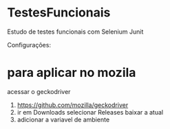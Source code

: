 # TestesFuncionais
Estudo de testes funcionais com Selenium Junit

Configurações: 
# para aplicar no mozila

acessar o geckodriver

1. https://github.com/mozilla/geckodriver 
2.  ir em Downloads selecionar Releases baixar a atual
3.  adicionar a variavel de ambiente
